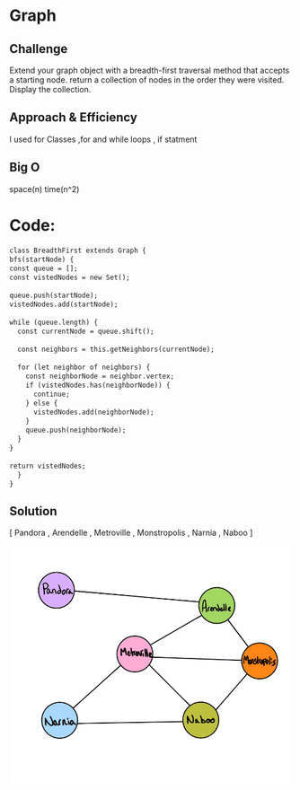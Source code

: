 # Graph

## Challenge
Extend your graph object with a breadth-first traversal method that accepts a starting node.
return a collection of nodes in the order they were visited. Display the collection.

## Approach & Efficiency
I used for Classes ,for and while loops , if statment

## Big O
space(n)
time(n^2)

# Code:

    class BreadthFirst extends Graph {
    bfs(startNode) {
    const queue = [];
    const vistedNodes = new Set();

    queue.push(startNode);
    vistedNodes.add(startNode);

    while (queue.length) {
      const currentNode = queue.shift();

      const neighbors = this.getNeighbors(currentNode);

      for (let neighbor of neighbors) {
        const neighborNode = neighbor.vertex;
        if (vistedNodes.has(neighborNode)) {
          continue;
        } else {
          vistedNodes.add(neighborNode);
        }
        queue.push(neighborNode);
      }
    }

    return vistedNodes;
      }
    }




## Solution
[ Pandora , Arendelle , Metroville , Monstropolis , Narnia , Naboo ]

![](./breadthFirst.png)